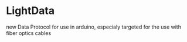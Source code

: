 # LightData
new Data Protocol for use in arduino, especialy targeted for the use with fiber optics cables
